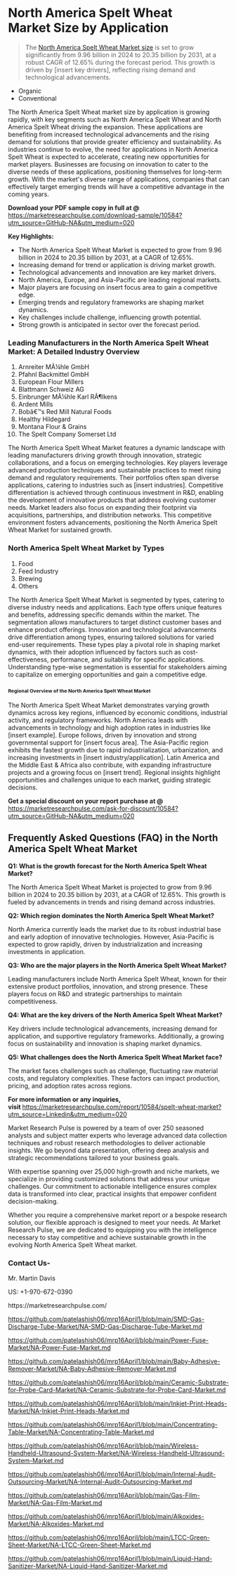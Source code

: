 <h1>North America Spelt Wheat Market&nbsp;Size by Application</h1><blockquote><p>The <a href="https://marketresearchpulse.com/download-sample/10584?utm_source=GitHub-NA&amp;utm_medium=020">North America Spelt Wheat Market size</a> is set to grow significantly from 9.96 billion in 2024 to 20.35 billion by 2031, at a robust CAGR of 12.65% during the forecast period. This growth is driven by [insert key drivers], reflecting rising demand and technological advancements.</p></blockquote><ul><li>Organic<li> Conventional</li></ul><p>The North America Spelt Wheat market size by application is growing rapidly, with key segments such as North America Spelt Wheat and North America Spelt Wheat driving the expansion. These applications are benefiting from increased technological advancements and the rising demand for solutions that provide greater efficiency and sustainability. As industries continue to evolve, the need for applications in North America Spelt Wheat is expected to accelerate, creating new opportunities for market players. Businesses are focusing on innovation to cater to the diverse needs of these applications, positioning themselves for long-term growth. With the market's diverse range of applications, companies that can effectively target emerging trends will have a competitive advantage in the coming years.</p><p><strong>Download your PDF sample copy in full at @ </strong><a href="https://marketresearchpulse.com/download-sample/10584?utm_source=GitHub-NA&amp;utm_medium=020">https://marketresearchpulse.com/download-sample/10584?utm_source=GitHub-NA&amp;utm_medium=020</a></p><p><strong>Key Highlights: </strong></p><ul><li>The North America Spelt Wheat Market is expected to grow from 9.96 billion in 2024 to 20.35 billion by 2031, at a CAGR of 12.65%.</li><li>Increasing demand for trend or application is driving market growth.</li><li>Technological advancements and innovation are key market drivers.</li><li>North America, Europe, and Asia-Pacific are leading regional markets.</li><li>Major players are focusing on insert focus area to gain a competitive edge.</li><li>Emerging trends and regulatory frameworks are shaping market dynamics.</li><li>Key challenges include challenge, influencing growth potential.</li><li>Strong growth is anticipated in sector over the forecast period.</li></ul><h3>Leading Manufacturers in the North America Spelt Wheat Market: A Detailed Industry Overview</h3><ol><li>Arnreiter MÃ¼hle GmbH</li><li>Pfahnl Backmittel GmbH</li><li>European Flour Millers</li><li>Blattmann Schweiz AG</li><li>Einbrunger MÃ¼hle Karl RÃ¶lkens</li><li>Ardent Mills</li><li>Bobâ€™s Red Mill Natural Foods</li><li>Healthy Hildegard</li><li>Montana Flour & Grains</li><li>The Spelt Company Somerset Ltd</li></ol><div class="flex max-w-full flex-col flex-grow"><div class="min-h-8 text-message flex w-full flex-col items-end gap-2 whitespace-normal break-words [.text-message+&amp;]:mt-5" dir="auto" data-message-author-role="assistant" data-message-id="fd8432e4-4910-450d-b182-61b7bfb0a01f" data-message-model-slug="gpt-4o"><div class="flex w-full flex-col gap-1 empty:hidden first:pt-[3px]"><div class="markdown prose w-full break-words dark:prose-invert light"><p>The North America Spelt Wheat Market features a dynamic landscape with leading manufacturers driving growth through innovation, strategic collaborations, and a focus on emerging technologies. Key players leverage advanced production techniques and sustainable practices to meet rising demand and regulatory requirements. Their portfolios often span diverse applications, catering to industries such as [insert industries]. Competitive differentiation is achieved through continuous investment in R&amp;D, enabling the development of innovative products that address evolving customer needs. Market leaders also focus on expanding their footprint via acquisitions, partnerships, and distribution networks. This competitive environment fosters advancements, positioning the North America Spelt Wheat Market for sustained growth.</p></div></div></div></div><h3>North America Spelt Wheat Market by Types</h3><ol><li>Food<li> Feed Industry<li> Brewing<li> Others</li></ol><div class="flex max-w-full flex-col flex-grow"><div class="min-h-8 text-message flex w-full flex-col items-end gap-2 whitespace-normal break-words [.text-message+&amp;]:mt-5" dir="auto" data-message-author-role="assistant" data-message-id="084470be-0bb7-4664-bddf-5156b4f41249" data-message-model-slug="gpt-4o-mini"><div class="flex w-full flex-col gap-1 empty:hidden first:pt-[3px]"><div class="markdown prose w-full break-words dark:prose-invert light"><p>The North America Spelt Wheat Market is segmented by types, catering to diverse industry needs and applications. Each type offers unique features and benefits, addressing specific demands within the market. The segmentation allows manufacturers to target distinct customer bases and enhance product offerings. Innovation and technological advancements drive differentiation among types, ensuring tailored solutions for varied end-user requirements. These types play a pivotal role in shaping market dynamics, with their adoption influenced by factors such as cost-effectiveness, performance, and suitability for specific applications. Understanding type-wise segmentation is essential for stakeholders aiming to capitalize on emerging opportunities and gain a competitive edge.</p></div></div></div></div><h3><span style="font-size: 11px;">Regional Overview of the North America Spelt Wheat Market</span></h3><div class="flex max-w-full flex-col flex-grow"><div class="min-h-8 text-message flex w-full flex-col items-end gap-2 whitespace-normal break-words [.text-message+&amp;]:mt-5" dir="auto" data-message-author-role="assistant" data-message-id="e9038762-ce64-4e30-91c9-9bd413514231" data-message-model-slug="gpt-4o-mini"><div class="flex w-full flex-col gap-1 empty:hidden first:pt-[3px]"><div class="markdown prose w-full break-words dark:prose-invert light"><p>The North America Spelt Wheat Market demonstrates varying growth dynamics across key regions, influenced by economic conditions, industrial activity, and regulatory frameworks. North America leads with advancements in technology and high adoption rates in industries like [insert example]. Europe follows, driven by innovation and strong governmental support for [insert focus area]. The Asia-Pacific region exhibits the fastest growth due to rapid industrialization, urbanization, and increasing investments in [insert industry/application]. Latin America and the Middle East &amp; Africa also contribute, with expanding infrastructure projects and a growing focus on [insert trend]. Regional insights highlight opportunities and challenges unique to each market, guiding strategic decisions.</p></div></div></div></div><p><strong>Get a special discount on your report purchase at @ </strong><a href="https://marketresearchpulse.com/ask-for-discount/10584?utm_source=GitHub-NA&amp;utm_medium=020">https://marketresearchpulse.com/ask-for-discount/10584?utm_source=GitHub-NA&amp;utm_medium=020</a></p><h2>Frequently Asked Questions (FAQ) in the North America Spelt Wheat Market</h2><p><strong>Q1: What is the growth forecast for the North America Spelt Wheat Market?</strong></p><p>The North America Spelt Wheat Market is projected to grow from 9.96 billion in 2024 to 20.35 billion by 2031, at a CAGR of 12.65%. This growth is fueled by advancements in trends and rising demand across industries.</p><p><strong>Q2: Which region dominates the North America Spelt Wheat Market?</strong></p><p>North America currently leads the market due to its robust industrial base and early adoption of innovative technologies. However, Asia-Pacific is expected to grow rapidly, driven by industrialization and increasing investments in application.</p><p><strong>Q3: Who are the major players in the North America Spelt Wheat Market?</strong></p><p>Leading manufacturers include North America Spelt Wheat, known for their extensive product portfolios, innovation, and strong presence. These players focus on R&amp;D and strategic partnerships to maintain competitiveness.</p><p><strong>Q4: What are the key drivers of the North America Spelt Wheat Market?</strong></p><p>Key drivers include technological advancements, increasing demand for application, and supportive regulatory frameworks. Additionally, a growing focus on sustainability and innovation is shaping market dynamics.</p><p><strong>Q5: What challenges does the North America Spelt Wheat Market face?</strong></p><p>The market faces challenges such as challenge, fluctuating raw material costs, and regulatory complexities. These factors can impact production, pricing, and adoption rates across regions.</p><p><strong>For more information or any inquiries, visit&nbsp;</strong><a href="https://marketresearchpulse.com/report/10584/spelt-wheat-market?utm_source=Linkedin&utm_medium=020">https://marketresearchpulse.com/report/10584/spelt-wheat-market?utm_source=Linkedin&utm_medium=020</a></p><p>Market Research Pulse is powered by a team of over 250 seasoned analysts and subject matter experts who leverage advanced data collection techniques and robust research methodologies to deliver actionable insights. We go beyond data presentation, offering deep analysis and strategic recommendations tailored to your business goals.</p><p>With expertise spanning over 25,000 high-growth and niche markets, we specialize in providing customized solutions that address your unique challenges. Our commitment to actionable intelligence ensures complex data is transformed into clear, practical insights that empower confident decision-making.</p><p>Whether you require a comprehensive market report or a bespoke research solution, our flexible approach is designed to meet your needs. At Market Research Pulse, we are dedicated to equipping you with the intelligence necessary to stay competitive and achieve sustainable growth in the evolving North America Spelt Wheat market.</p><h3><strong>Contact Us-</strong></h3><p>Mr. Martin Davis</p><p>US: +1-970-672-0390</p><p>https://marketresearchpulse.com/</p><p><a href="https://github.com/patelashish06/mrp16April1/blob/main/SMD-Gas-Discharge-Tube-Market/NA-SMD-Gas-Discharge-Tube-Market.md">https://github.com/patelashish06/mrp16April1/blob/main/SMD-Gas-Discharge-Tube-Market/NA-SMD-Gas-Discharge-Tube-Market.md</a></p><p><a href="https://github.com/patelashish06/mrp16April/blob/main/Power-Fuse-Market/NA-Power-Fuse-Market.md">https://github.com/patelashish06/mrp16April/blob/main/Power-Fuse-Market/NA-Power-Fuse-Market.md</a></p><p><a href="https://github.com/patelashish06/mrp16April1/blob/main/Baby-Adhesive-Remover-Market/NA-Baby-Adhesive-Remover-Market.md">https://github.com/patelashish06/mrp16April1/blob/main/Baby-Adhesive-Remover-Market/NA-Baby-Adhesive-Remover-Market.md</a></p><p><a href="https://github.com/patelashish06/mrp16April/blob/main/Ceramic-Substrate-for-Probe-Card-Market/NA-Ceramic-Substrate-for-Probe-Card-Market.md">https://github.com/patelashish06/mrp16April/blob/main/Ceramic-Substrate-for-Probe-Card-Market/NA-Ceramic-Substrate-for-Probe-Card-Market.md</a></p><p><a href="https://github.com/patelashish06/mrp16April/blob/main/Inkjet-Print-Heads-Market/NA-Inkjet-Print-Heads-Market.md">https://github.com/patelashish06/mrp16April/blob/main/Inkjet-Print-Heads-Market/NA-Inkjet-Print-Heads-Market.md</a></p><p><a href="https://github.com/patelashish06/mrp16April1/blob/main/Concentrating-Table-Market/NA-Concentrating-Table-Market.md">https://github.com/patelashish06/mrp16April1/blob/main/Concentrating-Table-Market/NA-Concentrating-Table-Market.md</a></p><p><a href="https://github.com/patelashish06/mrp16April/blob/main/Wireless-Handheld-Ultrasound-System-Market/NA-Wireless-Handheld-Ultrasound-System-Market.md">https://github.com/patelashish06/mrp16April/blob/main/Wireless-Handheld-Ultrasound-System-Market/NA-Wireless-Handheld-Ultrasound-System-Market.md</a></p><p><a href="https://github.com/patelashish06/mrp16April1/blob/main/Internal-Audit-Outsourcing-Market/NA-Internal-Audit-Outsourcing-Market.md">https://github.com/patelashish06/mrp16April1/blob/main/Internal-Audit-Outsourcing-Market/NA-Internal-Audit-Outsourcing-Market.md</a></p><p><a href="https://github.com/patelashish06/mrp16April/blob/main/Gas-Film-Market/NA-Gas-Film-Market.md">https://github.com/patelashish06/mrp16April/blob/main/Gas-Film-Market/NA-Gas-Film-Market.md</a></p><p><a href="https://github.com/patelashish06/mrp16April1/blob/main/Alkoxides-Market/NA-Alkoxides-Market.md">https://github.com/patelashish06/mrp16April1/blob/main/Alkoxides-Market/NA-Alkoxides-Market.md</a></p><p><a href="https://github.com/patelashish06/mrp16April/blob/main/LTCC-Green-Sheet-Market/NA-LTCC-Green-Sheet-Market.md">https://github.com/patelashish06/mrp16April/blob/main/LTCC-Green-Sheet-Market/NA-LTCC-Green-Sheet-Market.md</a></p><p><a href="https://github.com/patelashish06/mrp16April1/blob/main/Liquid-Hand-Sanitizer-Market/NA-Liquid-Hand-Sanitizer-Market.md">https://github.com/patelashish06/mrp16April1/blob/main/Liquid-Hand-Sanitizer-Market/NA-Liquid-Hand-Sanitizer-Market.md</a></p>